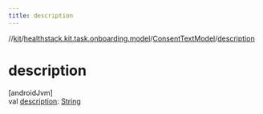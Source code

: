 ```yaml
---
title: description
---
```

//[kit](../../../index.html)/[healthstack.kit.task.onboarding.model](../index.html)/[ConsentTextModel](index.html)/[description](description.html)



# description



[androidJvm]\
val [description](description.html): [String](https://kotlinlang.org/api/latest/jvm/stdlib/kotlin/-string/index.html)




